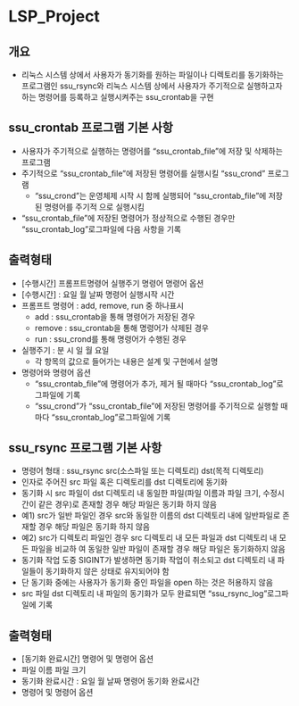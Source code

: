 # LSP_Project
## 개요
- 리눅스 시스템 상에서 사용자가 동기화를 원하는 파일이나 디렉토리를 동기화하는 프로그램인
ssu_rsync와 리눅스 시스템 상에서 사용자가 주기적으로 실행하고자 하는 명령어를 등록하고 실행시켜주는 ssu_crontab을 구현

## ssu_crontab 프로그램 기본 사항
- 사용자가 주기적으로 실행하는 명령어를 “ssu_crontab_file”에 저장 및 삭제하는 프로그램
- 주기적으로 “ssu_crontab_file”에 저장된 명령어를 실행시킬 “ssu_crond” 프로그램
  - “ssu_crond”는 운영체제 시작 시 함께 실행되어 “ssu_crontab_file”에 저장된 명령어를 주기적
으로 실행시킴
- “ssu_crontab_file”에 저장된 명령어가 정상적으로 수행된 경우만 “ssu_crontab_log”로그파일에
다음 사항을 기록

## 출력형태
- [수행시간] 프롬프트명령어 실행주기 명령어 명령어 옵션
- [수행시간] : 요일 월 날짜 명령어 실행시작 시간
- 프롬프트 명령어 : add, remove, run 중 하나표시
   - add : ssu_crontab을 통해 명령어가 저장된 경우
   - remove : ssu_crontab을 통해 명령어가 삭제된 경우
   - run : ssu_crond를 통해 명령어가 수행된 경우
- 실행주기 : 분 시 일 월 요일
  - 각 항목의 값으로 들어가는 내용은 설계 및 구현에서 설명
- 명령어와 명령어 옵션
  - “ssu_crontab_file”에 명령어가 추가, 제거 될 때마다 “ssu_crontab_log”로그파일에 기록
  - “ssu_crond”가 “ssu_crontab_file”에 저장된 명령어를 주기적으로 실행할 때마다 “ssu_crontab_log”로그파일에 기록
  
## ssu_rsync 프로그램 기본 사항
- 명령어 형태 : ssu_rsync src(소스파일 또는 디렉토리) dst(목적 디렉토리)
- 인자로 주어진 src 파일 혹은 디렉토리를 dst 디렉토리에 동기화
- 동기화 시 src 파일이 dst 디렉토리 내 동일한 파일(파일 이름과 파일 크기, 수정시간이 같은 경우)로
존재할 경우 해당 파일은 동기화 하지 않음
- 예1) src가 일반 파일인 경우 src와 동일한 이름의 dst 디렉토리 내에 일반파일로 존재할 경우 해당
파일은 동기화 하지 않음
- 예2) src가 디렉토리 파일인 경우 src 디렉토리 내 모든 파일과 dst 디렉토리 내 모든 파일을 비교하
여 동일한 일반 파일이 존재할 경우 해당 파일은 동기화하지 않음
- 동기화 작업 도중 SIGINT가 발생하면 동기화 작업이 취소되고 dst 디렉토리 내 파일들이 동기화하지
않은 상태로 유지되어야 함
- 단 동기화 중에는 사용자가 동기화 중인 파일을 open 하는 것은 허용하지 않음
- src 파일 dst 디렉토리 내 파일의 동기화가 모두 완료되면 “ssu_rsync_log”로그파일에 기록
## 출력형태
- [동기화 완료시간] 명령어 및 명령어 옵션
- 파일 이름 파일 크기
- 동기화 완료시간 : 요일 월 날짜 명령어 동기화 완료시간
- 명령어 및 명령어 옵션
